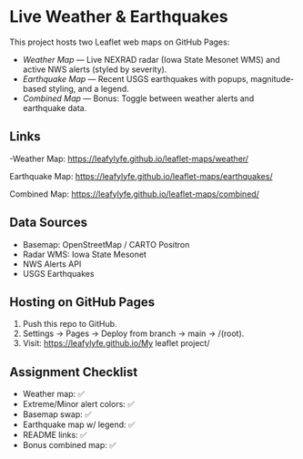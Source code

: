 # Live Weather & Earthquakes 

This project hosts two Leaflet web maps on GitHub Pages:

- *Weather Map* — Live NEXRAD radar (Iowa State Mesonet WMS) and active NWS alerts (styled by severity).
- *Earthquake Map* — Recent USGS earthquakes with popups, magnitude-based styling, and a legend.
- *Combined Map* — Bonus: Toggle between weather alerts and earthquake data.

## Links
-Weather Map:
https://leafylyfe.github.io/leaflet-maps/weather/

Earthquake Map:
https://leafylyfe.github.io/leaflet-maps/earthquakes/

Combined Map:
https://leafylyfe.github.io/leaflet-maps/combined/

## Data Sources
- Basemap: OpenStreetMap / CARTO Positron
- Radar WMS: Iowa State Mesonet
- NWS Alerts API
- USGS Earthquakes

## Hosting on GitHub Pages
1. Push this repo to GitHub.
2. Settings → Pages → Deploy from branch → main → /(root).
3. Visit: https://leafylyfe.github.io/My leaflet project/

## Assignment Checklist
- Weather map: ✅
- Extreme/Minor alert colors: ✅
- Basemap swap: ✅
- Earthquake map w/ legend: ✅
- README links: ✅
- Bonus combined map: ✅

